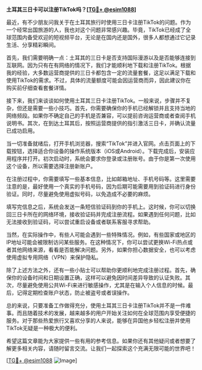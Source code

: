 **土耳其三日卡可以注册TikTok吗？[[TG💪+ @esim1088](https://t.me/s/esim1088)]**

最近，有不少朋友问我关于在土耳其旅行时使用三日卡注册TikTok的问题。作为一个经常出国旅游的人，我也对这个问题非常感兴趣。毕竟，TikTok已经成了全球范围内备受欢迎的短视频平台，无论是在国内还是国外，很多人都想通过它记录生活、分享精彩瞬间。

首先，我们需要明确一点：土耳其的三日卡是否支持国际漫游以及是否能够连接到互联网。因为只有在有网络的情况下，我们才能顺利地下载和注册TikTok。根据我的经验，大多数运营商提供的三日卡都包含一定的流量套餐，这足以满足下载和使用TikTok的需求。不过，具体的流量额度可能会因运营商而异，因此建议你在购买前仔细查看套餐详情。

接下来，我们来谈谈如何使用土耳其三日卡注册TikTok。一般来说，步骤并不复杂，但还是需要一些小技巧。首先，你需要确保你的手机已经解锁并且支持当地的网络频段。如果你不确定自己的手机是否兼容，可以提前咨询运营商或者查阅手机说明书。其次，在到达土耳其后，按照运营商提供的指引激活三日卡，并确认流量已成功启用。

当一切准备就绪后，打开手机浏览器，搜索“TikTok”并进入官网。点击页面上的下载按钮，选择适合你设备的操作系统版本（iOS或Android）。下载完成后，安装应用程序并打开。初次启动时，系统会要求你登录或注册账号。由于你是第一次使用这个设备，所以需要选择注册新账户。

在注册过程中，你需要填写一些基本信息，比如邮箱地址、手机号码等。这里需要注意的是，最好使用一个真实的手机号码，因为后期可能需要用到验证码进行身份验证。同时，尽量避免使用虚拟号码，以免造成不必要的麻烦。

填写完信息之后，系统会发送一条短信验证码到你的手机上。这时候，你可以切换回三日卡所在的网络环境，接收验证码并完成注册流程。如果遇到任何问题，比如无法接收到验证码，可以尝试重启设备或者联系客服寻求帮助。

当然，在实际操作中，有些人可能会遇到一些特殊情况。例如，有些国家或地区的IP地址可能会被限制访问某些服务。在这种情况下，你可以尝试更换Wi-Fi热点或者其他网络来源，看看是否能解决问题。另外，如果你担心数据安全，也可以考虑使用虚拟专用网络（VPN）来保护隐私。

除了上述方法之外，还有一些小贴士可以帮助你更顺利地完成注册过程。首先，确保你的设备时间和日期设置正确，这样可以避免因时间差异导致的认证失败。其次，尽量避免使用公共Wi-Fi来进行敏感操作，尤其是在输入个人信息的时候。最后，记得定期检查账户状态，防止被盗号或者误操作。

总的来说，只要准备工作做得充分，使用土耳其三日卡注册TikTok并不是一件难事。而且随着技术的发展，越来越多的用户开始关注如何在全球范围内享受便捷的服务。对于那些热爱旅行又喜欢分享的人来说，能够在异国他乡轻松注册并使用TikTok无疑是一种极大的便利。

希望这篇文章能为大家提供一些有用的参考信息。如果你还有其他疑问或者想要了解更多相关内容，请随时留言交流。让我们一起探索这个充满无限可能的世界吧！

[[TG💪+ @esim1088](https://t.me/s/esim1088) ![Image](https://i.postimg.cc/4NQfJmqS/Snipaste-2025-05-13-00-14-12.png)]